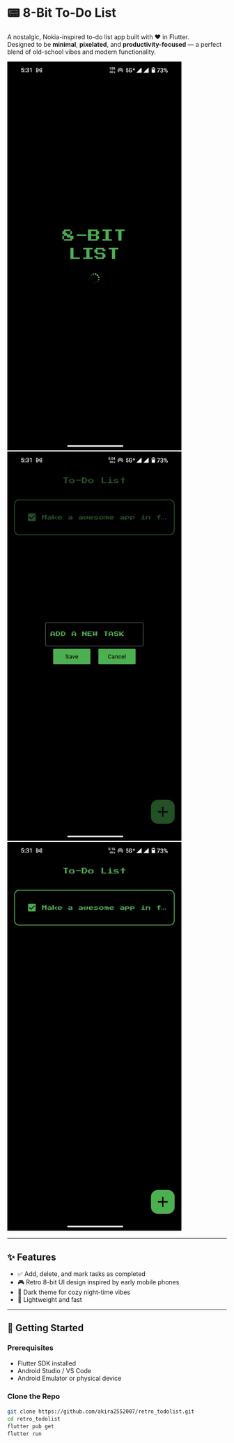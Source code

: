 # 📟 8-Bit To-Do List

A nostalgic, Nokia-inspired to-do list app built with ❤️ in Flutter.  
Designed to be **minimal**, **pixelated**, and **productivity-focused** — a perfect blend of old-school vibes and modern functionality.

<img src="https://raw.githubusercontent.com/akira2552007/retro_todolist/main/assets/screenshots/splash.jpg" alt="App Preview" width="400"/>

<img src="https://raw.githubusercontent.com/akira2552007/retro_todolist/main/assets/screenshots/new_task.jpg" alt="App Preview" width="400"/>

<img src="https://raw.githubusercontent.com/akira2552007/retro_todolist/main/assets/screenshots/to_do_list_main.jpg" alt="App Preview" width="400"/>

---

## ✨ Features

- ✅ Add, delete, and mark tasks as completed
- 🎮 Retro 8-bit UI design inspired by early mobile phones
- 🌙 Dark theme for cozy night-time vibes
- 💾 Lightweight and fast

---

## 🚀 Getting Started

### Prerequisites

- Flutter SDK installed
- Android Studio / VS Code
- Android Emulator or physical device

### Clone the Repo

```bash
git clone https://github.com/akira2552007/retro_todolist.git
cd retro_todolist
flutter pub get
flutter run
